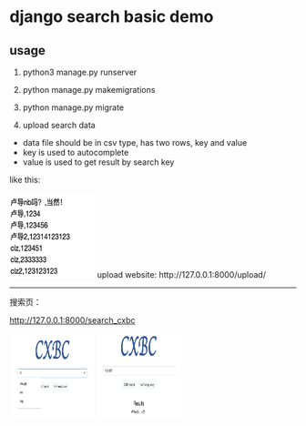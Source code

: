 # django search basic demo 

## usage 

1. python3 manage.py runserver 

2. python manage.py makemigrations 
3. python manage.py migrate

4. upload search data
- data file should be in csv type, has two rows, key and value
- key is used to autocomplete
- value is used to get result by search key 

like this:

<img width="150" height="150" src="https://github.com/chenlongzhen/DjangoProject-SearchDemo/blob/master/readmepic/3.png"/>
upload website:
http://127.0.0.1:8000/upload/

---

搜索页：

http://127.0.0.1:8000/search_cxbc

<img width="150" height="150" src="https://github.com/chenlongzhen/DjangoProject-SearchDemo/blob/master/readmepic/1.png"/>

<img width="150" height="150" src="https://github.com/chenlongzhen/DjangoProject-SearchDemo/blob/master/readmepic/2.png"/>
